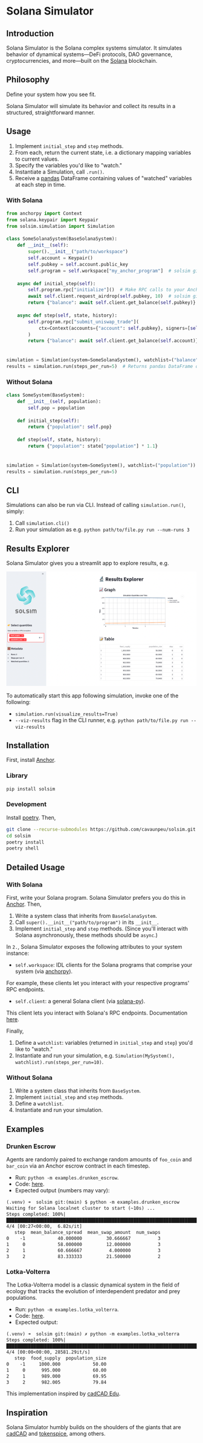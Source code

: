 # Solana Simulator

## Introduction

Solana Simulator is the Solana complex systems simulator. It simulates behavior of dynamical systems—DeFi protocols, DAO governance, cryptocurrencies, and more—built on the [Solana](https://solana.com/) blockchain.

## Philosophy

Define your system how you see fit.

Solana Simulator will simulate its behavior and collect its results in a structured, straightforward manner.

## Usage

1. Implement `initial_step` and `step` methods.
2. From each, return the current state, i.e. a dictionary mapping variables to current values.
3. Specify the variables you'd like to "watch."
4. Instantiate a Simulation, call `.run()`.
5. Receive a [pandas](https://pandas.pydata.org/) DataFrame containing values of "watched" variables at each step in time.

### With Solana

```python
from anchorpy import Context
from solana.keypair import Keypair
from solsim.simulation import Simulation

class SomeSolanaSystem(BaseSolanaSystem):
    def __init__(self):
        super().__init__("path/to/workspace")
        self.account = Keypair()
        self.pubkey = self.account.public_key
        self.program = self.workspace["my_anchor_program"]  # solsim gives a Anchor program workspace (self.workspace).

    async def initial_step(self):
        self.program.rpc["initialize"]()  # Make RPC calls to your Anchor program.
        await self.client.request_airdrop(self.pubkey, 10)  # solsim gives you a Solana API client (self.client).
        return {"balance": await self.client.get_balance(self.pubkey)}

    async def step(self, state, history):
        self.program.rpc["submit_uniswap_trade"](
            ctx=Context(accounts={"account": self.pubkey}, signers=[self.account])
        )
        return {"balance": await self.client.get_balance(self.account)}


simulation = Simulation(system=SomeSolanaSystem(), watchlist=("balance"))
results = simulation.run(steps_per_run=5)  # Returns pandas DataFrame of results.
```

### Without Solana

```python
class SomeSystem(BaseSystem):
    def __init__(self, population):
        self.pop = population

    def initial_step(self):
        return {"population": self.pop}

    def step(self, state, history):
        return {"population": state["population"] * 1.1}


simulation = Simulation(system=SomeSystem(), watchlist=("population"))
results = simulation.run(steps_per_run=5)
```

## CLI

Simulations can also be run via CLI. Instead of calling `simulation.run()`, simply:

1. Call `simulation.cli()`
2. Run your simulation as e.g. `python path/to/file.py run --num-runs 3`

## Results Explorer

Solana Simulator gives you a streamlit app to explore results, e.g.

<div>
    <img src="https://raw.githubusercontent.com/cavaunpeu/solsim/main/img/results_explorer_app.png">
</div>

To automatically start this app following simulation, invoke one of the following:

- `simulation.run(visualize_results=True)`
- `--viz-results` flag in the CLI runner, e.g. `python path/to/file.py run --viz-results`

## Installation

First, install [Anchor](https://project-serum.github.io/anchor/getting-started/installation.html#install-rust).

### Library

```sh
pip install solsim
```

### Development

Install [poetry](https://python-poetry.org/). Then,

```sh
git clone --recurse-submodules https://github.com/cavaunpeu/solsim.git
cd solsim
poetry install
poetry shell
```

## Detailed Usage

### With Solana

First, write your Solana program. Solana Simulator prefers you do this in [Anchor](https://project-serum.github.io/anchor/getting-started/introduction.html). Then,

1. Write a system class that inherits from `BaseSolanaSystem`.
2. Call `super().__init__("path/to/program")` in its `__init__`.
3. Implement `initial_step` and `step` methods. (Since you'll interact with Solana asynchronously, these methods should be `async`.)

In `2.`, Solana Simulator exposes the following attributes to your system instance:

- `self.workspace`: IDL clients for the Solana programs that comprise your system (via [anchorpy](https://github.com/kevinheavey/anchorpy)).

For example, these clients let you interact with your respective programs' RPC endpoints.

- `self.client`: a general Solana client (via [solana-py](https://github.com/michaelhly/solana-py)).

This client lets you interact with Solana's RPC endpoints. Documentation [here](https://michaelhly.github.io/solana-py/api.html#).

Finally,

1. Define a `watchlist`: variables (returned in `initial_step` and `step`) you'd like to "watch."
2. Instantiate and run your simulation, e.g. `Simulation(MySystem(), watchlist).run(steps_per_run=10)`.

### Without Solana

1. Write a system class that inherits from `BaseSystem`.
2. Implement `initial_step` and `step` methods.
3. Define a `watchlist`.
4. Instantiate and run your simulation.

## Examples

### Drunken Escrow

Agents are randomly paired to exchange random amounts of `foo_coin` and `bar_coin` via an Anchor escrow contract in each timestep.

- Run: `python -m examples.drunken_escrow`.
- Code: [here](https://github.com/cavaunpeu/solsim/tree/main/examples/drunken_escrow).
- Expected output (numbers may vary):

```
(.venv) ➜  solsim git:(main) $ python -m examples.drunken_escrow
Waiting for Solana localnet cluster to start (~10s) ...
Steps completed: 100%|████████████████████████████████████████████████████████████████████████████████████| 4/4 [00:27<00:00,  6.82s/it]
   step  mean_balance_spread  mean_swap_amount  num_swaps
0    -1            40.000000         30.666667          3
1     0            58.000000         12.000000          3
2     1            60.666667          4.000000          3
3     2            83.333333         21.500000          2
```

### Lotka-Volterra

The Lotka-Volterra model is a classic dynamical system in the field of ecology that tracks the evolution of interdependent predator and prey populations.

- Run: `python -m examples.lotka_volterra`.
- Code: [here](https://github.com/cavaunpeu/solsim/tree/main/examples/lotka_volterra).
- Expected output:

```
(.venv) ➜  solsim git:(main) ✗ python -m examples.lotka_volterra
Steps completed: 100%|█████████████████████████████████████████████████████████████████████████████████| 4/4 [00:00<00:00, 28581.29it/s]
   step  food_supply  population_size
0    -1     1000.000            50.00
1     0      995.000            60.00
2     1      989.000            69.95
3     2      982.005            79.84
```

This implementation inspired by [cadCAD Edu](https://www.cadcad.education/).

## Inspiration

Solana Simulator humbly builds on the shoulders of the giants that are [cadCAD](https://github.com/cadCAD-org/cadCAD) and [tokenspice](https://github.com/tokenspice/tokenspice), among others.
